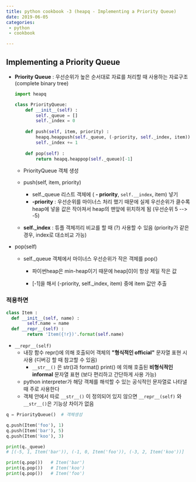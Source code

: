 ```yaml
---
title: python cookbook -3 (heapq - Implementing a Priority Queue)
date: 2019-06-05
categories:
 - python
 - cookbook

---
```




## Implementing a Priority Queue

- **Priority Queue** : 우선순위가 높은 순서대로 자료를 처리할 때 사용하는 자료구조 (complete binary tree)

  ```python
  import heapq
  
  class PriorityQueue:
      def __init__(self) :
          self._queue = []
          self._index = 0
          
      def push(self, item, priority) :
          heapq.heappush(self._queue, (-priority, self._index, item))
          self._index += 1
          
      def pop(self) :
          return heapq.heappop(self._queue)[-1]
  ```

  - PriorityQueue 객체 생성

  - push(self, item, priority)  

    - self._queue 리스트 객체에 ( **- priority**, `self.__index`, item) 넣기
    - **-priority**  :  우선순위를 마이너스 처리 했기 때문에 실제 우선순위가 클수록 heap에 넣을 값은 작아져서 heap의 맨앞에 위치하게 됨 (우선순위 5 --> -5)
  - **self._index**  :  튜플 객체끼리 비교를 할 때 (?) 사용할 수 있음 (priority가 같은 경우, index로 대소비교 가능)
  
- pop(self) 
  
  - self._queue 객체에서 마이너스 우선순위가 작은 객체를 pop()
  
    - 파이썬heap은 min-heap이기 때문에 heap[0]이 항상 제일 작은 값
    
    - [-1]을 해서 (-priority, self._index, item) 중에 item 값만 추출
  
  
  
### 적용하면

```python
class Item :
  def __init__(self, name) :
        self.name = name
  def __repr__(self) :
        return 'Item({!r})'.format(self.name)
```

- `__repr__(self)` 
  - 내장 함수 repr()에 의해 호출되어 객체의 **"형식적인 official"** 문자열 표현 시 사용 (디버깅 할 때 참고할 수 있음)
    - `__str__()` 은 str()과 format() print() 에 의해 호출된 **비형식적인 informal** 문자열 표현 (보다 편리하고 간단하게 사용 가능)
  - python interpreter가 해당 객체를 해석할 수 있는 공식적인 문자열로 나타낼 때 주로 사용한다
  - 객체 안에서 따로 `__str__()` 이 정의되어 있지 않으면 `__repr__(self)` 와 `__str__()`은 기능상 차이가 없음

```python
q = PriorityQueue()  # 객체생성

q.push(Item('foo'), 1)
q.push(Item('bar'), 5)
q.push(Item('koo'), 3)

print(q._queue)
# [(-5, 1, Item('bar')), (-1, 0, Item('foo')), (-3, 2, Item('koo'))]

print(q.pop())   # Item('bar')
print(q.pop())   # Item('koo')
print(q.pop())   # Item('foo')
```

